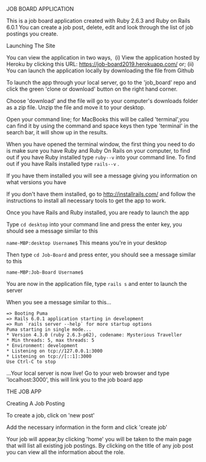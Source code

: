 JOB BOARD APPLICATION

This is a job board application created with Ruby 2.6.3 and Ruby on Rails 6.0.1
You can create a job post, delete, edit and look through the list of job postings you create. 

Launching The Site 

You can view the application in two ways, 
  (i) View the application hosted by Heroku by clicking this URL: https://job-board2019.herokuapp.com/ or;
               (ii) You can launch the application locally by downloading the file from Github
  
  To launch the app through your local server, go to the 'job_board' repo and click the green 'clone or download' button on the right hand corner. 
 
  Choose 'download' and the file will go to your computer's downloads folder as a zip file. Unzip the file and move it to your desktop. 
  
Open your command line; for MacBooks this will be called 'terminal',you can find it by using the command and space keys then type 'terminal' in the search bar, it will show up in the results.

When you have opened the terminal window, the first thing you need to do is make sure you have Ruby and Ruby On Rails on your computer, to find out if you have Ruby installed type ```ruby--v``` into your command line. To find out if you have Rails installed type ```rails--v``` . 

If you have them installed you will see a message giving you information on what versions you have

If you don't have them installed, go to http://installrails.com/ and follow the instructions to install all necessary tools to get the app to work.

Once you have Rails and Ruby installed, you are ready to launch the app

Type ```cd desktop``` into your command line and press the enter key, you should see a message similar to this

```name-MBP:desktop Username$``` This means you're in your desktop

Then type ```cd Job-Board``` and press enter, you should see a message similar to this 

```name-MBP:Job-Board Username$```

You are now in the application file, type ```rails s``` and enter to launch the server

When you see a message similar to this...

```
=> Booting Puma
=> Rails 6.0.1 application starting in development 
=> Run `rails server --help` for more startup options
Puma starting in single mode...
* Version 4.3.0 (ruby 2.6.3-p62), codename: Mysterious Traveller
* Min threads: 5, max threads: 5
* Environment: development
* Listening on tcp://127.0.0.1:3000
* Listening on tcp://[::1]:3000
Use Ctrl-C to stop
```
...Your local server is now live! Go to your web browser and type 'localhost:3000', this will link you to the job board app

THE JOB APP

Creating A Job Posting

To create a job, click on 'new post'

Add the necessary information in the form and click 'create job'

Your job will appear,by clicking 'home' you will be taken to the main page that will list all existing job postings. By clicking on the title of any job post you can view all the information about the role.
